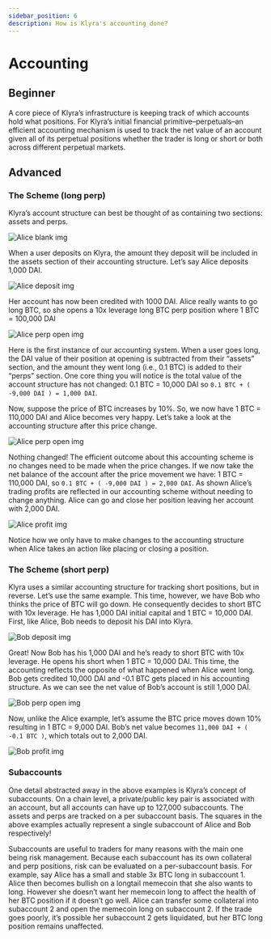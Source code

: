 ```yaml
---
sidebar_position: 6
description: How is Klyra's accounting done?
---
```


# Accounting

## Beginner
A core piece of Klyra’s infrastructure is keeping track of which accounts hold what positions. For Klyra’s initial financial primitive–perpetuals–an efficient accounting mechanism is used to track the net value of an account given all of its perpetual positions whether the trader is long or short or both across different perpetual markets.

## Advanced

### The Scheme (long perp)
Klyra’s account structure can best be thought of as containing two sections: assets and perps.

![Alice blank img](../../static/img/alice-blank-dark.png)

When a user deposits on Klyra, the amount they deposit will be included in the assets section of their accounting structure. Let’s say Alice deposits 1,000 DAI.

![Alice deposit img](../../static/img/alice-deposit-dark.png)

Her account has now been credited with 1000 DAI. Alice really wants to go long BTC, so she opens a 10x leverage long BTC perp position where 1 BTC = 100,000 DAI

![Alice perp open img](../../static/img/alice-perp-open-dark.png)

Here is the first instance of our accounting system. When a user goes long, the DAI value of their position at opening is subtracted from their “assets” section, and the amount they went long (i.e., 0.1 BTC) is added to their “perps” section. One core thing you will notice is the total value of the account structure has not changed: 0.1 BTC = 10,000 DAI so `0.1 BTC + ( -9,000 DAI ) = 1,000 DAI`. 


Now, suppose the price of BTC increases by 10%. So, we now have 1 BTC = 110,000 DAI and Alice becomes very happy. Let’s take a look at the accounting structure after this price change.

![Alice perp open img](../../static/img/alice-perp-open-dark.png)


Nothing changed! The efficient outcome about this accounting scheme is no changes need to be made when the price changes. If we now take the net balance of the account after the price movement we have: 1 BTC = 110,000 DAI, so `0.1 BTC + ( -9,000 DAI ) = 2,000 DAI`. As shown Alice’s trading profits are reflected in our accounting scheme without needing to change anything. Alice can go and close her position leaving her account with 2,000 DAI.

![Alice profit img](../../static/img/alice-profit-dark.png)


Notice how we only have to make changes to the accounting structure when Alice takes an action like placing or closing a position.

### The Scheme (short perp)
Klyra uses a similar accounting structure for tracking short positions, but in reverse. Let’s use the same example. This time, however, we have Bob who thinks the price of BTC will go down. He consequently decides to short BTC with 10x leverage. He has 1,000 DAI initial capital and 1 BTC = 10,000 DAI. First, like Alice, Bob needs to deposit his DAI into Klyra.

![Bob deposit img](../../static/img/bob-deposit-dark.png)

Great! Now Bob has his 1,000 DAI and he’s ready to short BTC with 10x leverage. He opens his short when 1 BTC = 10,000 DAI. This time, the accounting reflects the opposite of what happened when Alice went long. Bob gets credited 10,000 DAI and -0.1 BTC gets placed in his accounting structure. As we can see the net value of Bob’s account is still 1,000 DAI.

![Bob perp open img](../../static/img/bob-perp-open-dark.png)


Now, unlike the Alice example, let’s assume the BTC price moves down 10% resulting in 1 BTC = 9,000 DAI. Bob’s net value becomes `11,000 DAI + ( -0.1 BTC )`, which totals out to 2,000 DAI.  

![Bob profit img](../../static/img/bob-profit-dark.png)


### Subaccounts
One detail abstracted away in the above examples is Klyra’s concept of subaccounts. On a chain level, a private/public key pair is associated with an account, but all accounts can have up to 127,000 subaccounts. The assets and perps are tracked on a per subaccount basis. The squares in the above examples actually represent a single subaccount of Alice and Bob respectively! 

Subaccounts are useful to traders for many reasons with the main one being risk management. Because each subaccount has its own collateral and perp positions, risk can be evaluated on a per-subaccount basis. For example, say Alice has  a small and stable 3x BTC long in subaccount 1. Alice then becomes bullish on a longtail memecoin that she also wants to long. However she doesn’t want her memecoin long to affect the health of her BTC position if it doesn’t go well. Alice can transfer some collateral into subaccount 2 and open the memecoin long on subaccount 2. If the trade goes poorly, it’s possible her subaccount 2 gets liquidated, but her BTC long position remains unaffected. 
